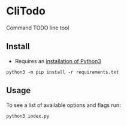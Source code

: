 # CliTodo
Command TODO line tool

## Install

- Requires an [installation of Python3](https://www.python.org/downloads/)

```shell
python3 -m pip install -r requirements.txt
```

## Usage

To see a list of available options and flags run: 
 
```shell
python3 index.py
```